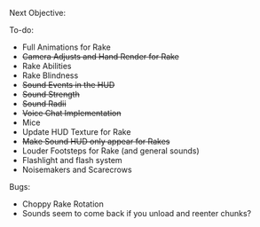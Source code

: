 Next Objective:


To-do:
- Full Animations for Rake
- ~~Camera Adjusts and Hand Render for Rake~~
- Rake Abilities
- Rake Blindness
- ~~Sound Events in the HUD~~
- ~~Sound Strength~~
- ~~Sound Radii~~
- ~~Voice Chat Implementation~~
- Mice
- Update HUD Texture for Rake
- ~~Make Sound HUD only appear for Rakes~~
- Louder Footsteps for Rake (and general sounds)
- Flashlight and flash system
- Noisemakers and Scarecrows

Bugs:
- Choppy Rake Rotation
- Sounds seem to come back if you unload and reenter chunks?